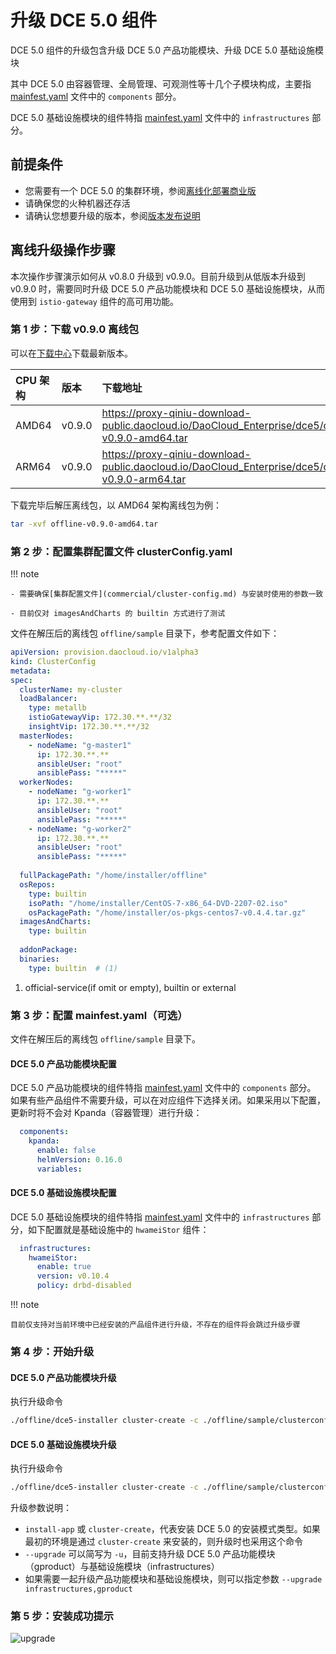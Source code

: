 # 升级 DCE 5.0 组件

DCE 5.0 组件的升级包含升级 DCE 5.0 产品功能模块、升级 DCE 5.0 基础设施模块

其中 DCE 5.0 由容器管理、全局管理、可观测性等十几个子模块构成，主要指 [mainfest.yaml](commercial/manifest.md) 文件中的 `components` 部分。

DCE 5.0 基础设施模块的组件特指 [mainfest.yaml](commercial/manifest.md) 文件中的 `infrastructures` 部分。

## 前提条件

- 您需要有一个 DCE 5.0 的集群环境，参阅[离线化部署商业版](commercial/start-install.md)
- 请确保您的火种机器还存活
- 请确认您想要升级的版本，参阅[版本发布说明](release-notes.md)

## 离线升级操作步骤

本次操作步骤演示如何从 v0.8.0 升级到 v0.9.0。目前升级到从低版本升级到 v0.9.0 时，需要同时升级 DCE 5.0 产品功能模块和 DCE 5.0 基础设施模块，从而使用到 `istio-gateway` 组件的高可用功能。

### 第 1 步：下载 v0.9.0 离线包

可以在[下载中心](https://docs.daocloud.io/download/dce5/)下载最新版本。

| CPU 架构 | 版本   | 下载地址                                                     |
| :------- | :----- | :----------------------------------------------------------- |
| AMD64    | v0.9.0 | https://proxy-qiniu-download-public.daocloud.io/DaoCloud_Enterprise/dce5/offline-v0.9.0-amd64.tar |
| ARM64    | v0.9.0 | https://proxy-qiniu-download-public.daocloud.io/DaoCloud_Enterprise/dce5/offline-v0.9.0-arm64.tar |

下载完毕后解压离线包，以 AMD64 架构离线包为例：

```bash
tar -xvf offline-v0.9.0-amd64.tar
```

### 第 2 步：配置集群配置文件 clusterConfig.yaml

!!! note

    - 需要确保[集群配置文件](commercial/cluster-config.md) 与安装时使用的参数一致

    - 目前仅对 imagesAndCharts 的 builtin 方式进行了测试

文件在解压后的离线包 `offline/sample` 目录下，参考配置文件如下：

```yaml
apiVersion: provision.daocloud.io/v1alpha3
kind: ClusterConfig
metadata:
spec:
  clusterName: my-cluster
  loadBalancer:
    type: metallb 
    istioGatewayVip: 172.30.**.**/32 
    insightVip: 172.30.**.**/32      
  masterNodes:
    - nodeName: "g-master1" 
      ip: 172.30.**.**
      ansibleUser: "root"
      ansiblePass: "*****"
  workerNodes:
    - nodeName: "g-worker1"
      ip: 172.30.**.**
      ansibleUser: "root"
      ansiblePass: "*****"
    - nodeName: "g-worker2"
      ip: 172.30.**.**
      ansibleUser: "root"
      ansiblePass: "*****"
 
  fullPackagePath: "/home/installer/offline"
  osRepos:
    type: builtin
    isoPath: "/home/installer/CentOS-7-x86_64-DVD-2207-02.iso"
    osPackagePath: "/home/installer/os-pkgs-centos7-v0.4.4.tar.gz"
  imagesAndCharts:
    type: builtin
 
  addonPackage:
  binaries:
    type: builtin  # (1)
```

1. official-service(if omit or empty), builtin or external

### 第 3 步：配置 mainfest.yaml（可选）

文件在解压后的离线包 `offline/sample` 目录下。

#### DCE 5.0 产品功能模块配置

DCE 5.0 产品功能模块的组件特指 [mainfest.yaml](commercial/manifest.md) 文件中的 `components` 部分。
如果有些产品组件不需要升级，可以在对应组件下选择关闭。如果采用以下配置，更新时将不会对 Kpanda（容器管理）进行升级：

```yaml
  components:
    kpanda:
      enable: false
      helmVersion: 0.16.0
      variables:
```

#### DCE 5.0 基础设施模块配置

DCE 5.0 基础设施模块的组件特指 [mainfest.yaml](commercial/manifest.md) 文件中的 `infrastructures` 部分，如下配置就是基础设施中的 `hwameiStor` 组件：

```yaml
  infrastructures:
    hwameiStor:
      enable: true
      version: v0.10.4
      policy: drbd-disabled
```

!!! note

    目前仅支持对当前环境中已经安装的产品组件进行升级，不存在的组件将会跳过升级步骤

### 第 4 步：开始升级

#### DCE 5.0 产品功能模块升级

执行升级命令

```bash
./offline/dce5-installer cluster-create -c ./offline/sample/clusterconfig.yaml -m ./offline/sample/manifest.yaml --upgrade gproduct
```

#### DCE 5.0 基础设施模块升级

执行升级命令

```bash
./offline/dce5-installer cluster-create -c ./offline/sample/clusterconfig.yaml -m ./offline/sample/manifest.yaml --upgrade infrastructures
```

升级参数说明：

- `install-app` 或 `cluster-create`，代表安装 DCE 5.0 的安装模式类型。如果最初的环境是通过 `cluster-create` 来安装的，则升级时也采用这个命令
- `--upgrade` 可以简写为 `-u`，目前支持升级 DCE 5.0 产品功能模块（gproduct）与基础设施模块（infrastructures）
- 如果需要一起升级产品功能模块和基础设施模块，则可以指定参数 `--upgrade infrastructures,gproduct`

### 第 5 步：安装成功提示

![upgrade](https://docs.daocloud.io/daocloud-docs-images/docs/install/images/upgrade.png)
